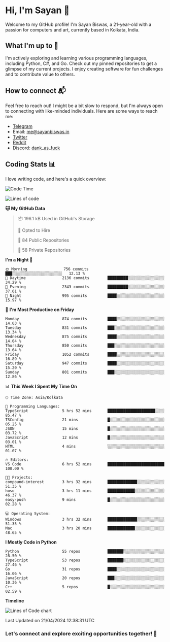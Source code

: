 # Hi, I'm Sayan 👋

Welcome to my GitHub profile! I'm Sayan Biswas, a 21-year-old with a passion for computers and art, currently based in Kolkata, India.

## What I'm up to 🚀

I'm actively exploring and learning various programming languages, including Python, C#, and Go. Check out my pinned repositories to get a glimpse of my current projects. I enjoy creating software for fun challenges and to contribute value to others.

## How to connect 📬

Feel free to reach out! I might be a bit slow to respond, but I'm always open to connecting with like-minded individuals. Here are some ways to reach me:

- [Telegram](https://t.me/dank_as_fuck)
- Email: [me@sayanbiswas.in](mailto:me@sayanbiswas.in)
- [Twitter](https://twitter.com/TheDankDel)
- [Reddit](https://www.reddit.com/user/dank_as_fuck_/)
- Discord: [dank_as_fuck](https://discordapp.com/users/506536929152466945)

## Coding Stats 📊

I love writing code, and here's a quick overview:

<!--START_SECTION:waka-->
![Code Time](http://img.shields.io/badge/Code%20Time-1%2C592%20hrs%2054%20mins-blue)

![Lines of code](https://img.shields.io/badge/From%20Hello%20World%20I%27ve%20Written-5.7%20million%20lines%20of%20code-blue)

**🐱 My GitHub Data** 

> 📦 196.1 kB Used in GitHub's Storage 
 > 
> 💼 Opted to Hire
 > 
> 📜 84 Public Repositories 
 > 
> 🔑 58 Private Repositories 
 > 
**I'm a Night 🦉** 

```text
🌞 Morning                756 commits         ███░░░░░░░░░░░░░░░░░░░░░░   12.13 % 
🌆 Daytime                2136 commits        █████████░░░░░░░░░░░░░░░░   34.29 % 
🌃 Evening                2343 commits        █████████░░░░░░░░░░░░░░░░   37.61 % 
🌙 Night                  995 commits         ████░░░░░░░░░░░░░░░░░░░░░   15.97 % 
```
📅 **I'm Most Productive on Friday** 

```text
Monday                   874 commits         ████░░░░░░░░░░░░░░░░░░░░░   14.03 % 
Tuesday                  831 commits         ███░░░░░░░░░░░░░░░░░░░░░░   13.34 % 
Wednesday                875 commits         ████░░░░░░░░░░░░░░░░░░░░░   14.04 % 
Thursday                 850 commits         ███░░░░░░░░░░░░░░░░░░░░░░   13.64 % 
Friday                   1052 commits        ████░░░░░░░░░░░░░░░░░░░░░   16.89 % 
Saturday                 947 commits         ████░░░░░░░░░░░░░░░░░░░░░   15.20 % 
Sunday                   801 commits         ███░░░░░░░░░░░░░░░░░░░░░░   12.86 % 
```


📊 **This Week I Spent My Time On** 

```text
🕑︎ Time Zone: Asia/Kolkata

💬 Programming Languages: 
TypeScript               5 hrs 52 mins       █████████████████████░░░░   85.47 % 
TSConfig                 21 mins             █░░░░░░░░░░░░░░░░░░░░░░░░   05.25 % 
JSON                     15 mins             █░░░░░░░░░░░░░░░░░░░░░░░░   03.72 % 
JavaScript               12 mins             █░░░░░░░░░░░░░░░░░░░░░░░░   03.01 % 
HTML                     4 mins              ░░░░░░░░░░░░░░░░░░░░░░░░░   01.07 % 

🔥 Editors: 
VS Code                  6 hrs 52 mins       █████████████████████████   100.00 % 

🐱‍💻 Projects: 
compound-interest        3 hrs 32 mins       █████████████░░░░░░░░░░░░   51.35 % 
hoso                     3 hrs 11 mins       ████████████░░░░░░░░░░░░░   46.37 % 
easy-push                9 mins              █░░░░░░░░░░░░░░░░░░░░░░░░   02.28 % 

💻 Operating System: 
Windows                  3 hrs 32 mins       █████████████░░░░░░░░░░░░   51.35 % 
Mac                      3 hrs 20 mins       ████████████░░░░░░░░░░░░░   48.65 % 
```

**I Mostly Code in Python** 

```text
Python                   55 repos            ███████░░░░░░░░░░░░░░░░░░   28.50 % 
TypeScript               53 repos            ███████░░░░░░░░░░░░░░░░░░   27.46 % 
Go                       31 repos            ████░░░░░░░░░░░░░░░░░░░░░   16.06 % 
JavaScript               20 repos            ███░░░░░░░░░░░░░░░░░░░░░░   10.36 % 
C++                      5 repos             █░░░░░░░░░░░░░░░░░░░░░░░░   02.59 % 
```



**Timeline**

![Lines of Code chart](https://raw.githubusercontent.com/Dank-del/Dank-del/main/assets/bar_graph.png)


 Last Updated on 21/04/2024 12:38:31 UTC
<!--END_SECTION:waka-->

### Let's connect and explore exciting opportunities together! 🚀
